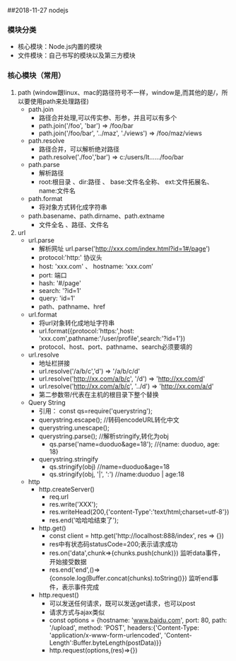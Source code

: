 ##2018-11-27 nodejs

### 模块分类

- 核心模块：Node.js内置的模块
- 文件模块：自己书写的模块以及第三方模块

### 核心模块（常用）

1. path (window跟linux、mac的路径符号不一样，window是\,而其他的是/，所以要使用path来处理路径)
   - path.join
     - 路径合并处理,可以传实参、形参，并且可以有多个
     - path.join('/foo', 'bar')   => /foo/bar
     - path.join('/foo/bar', '../maz', './views')  => /foo/maz/views  
   - path.resolve
     - 路径合并，可以解析绝对路径
     - path.resolve('./foo','bar') => c:/users/It....../foo/bar
   - path.parse  
     - 解析路径
     - root:根目录   、dir:路径 、 base:文件名全称、 ext:文件拓展名、 name:文件名
   - path.format
     - 将对象方式转化成字符串
   - path.basename、path.dirname、path.extname
     - 文件全名 、路径、文件名
2. url
   - url.parse
     - 解析网址 url.parse('http://xxx.com/index.html?id=1#/page')
     - protocol:'http:'  协议头
     - host: 'xxx.com' 、 hostname: ‘xxx.com’
     - port: 端口
     - hash: '#/page'
     - search: '?id=1'
     - query: 'id=1'
     - path、pathname、href
   - url.format
     - 将url对象转化成地址字符串
     - url.format({protocol:'https:',host: 'xxx.com',pathname:'/user/profile',search:'?id=1'}) 
     - protocol、host、port、pathname、search必须要填的
   - url.resolve
     - 地址栏拼接
     - url.resolve('/a/b/c','d')   => '/a/b/c/d'  
     - url.resolve('http://xx.com/a/b/c', '/d') => 'http://xx.com/d'
     - url.resolve('http://xx.com/a/b/c', '../d') => 'http://xx.com/a/d'
     - 第二参数带/代表在主机的根目录下整个替换
   - Query String
     - 引用： const qs=require('querystring');
     - querystring.escape();   //转码encodeURL转化中文
     - querystring.unescape();
     - querystring.parse();    //解析stringify,转化为obj
       - qs.parse('name=duoduo&age=18');   //{name: duoduo, age: 18}
     - querystring.stringify
       - qs.stringify(obj)   //name=duoduo&age=18
       - qs.stringify(obj, '|', ':')       //name:duoduo | age:18
   - http
     - http.createServer()
       - req.url
       - res.write('XXX');
       - res.writeHead(200,{'content-Type':'text/html;charset=utf-8'})
       - res.end('哈哈哈结束了');
     - http.get()
       - const client = http.get('http://localhost:888/index', res => {})
       - res中有状态码statusCode=200;表示请求成功
       - res.on('data',chunk=>{chunks.push(chunk)})  监听data事件，开始接受数据
       - res.end('end',()=>{console.log(Buffer.concat(chunks).toString()})  监听end事件，表示事件完成  
     - http.request()
       - 可以发送任何请求，既可以发送get请求，也可以post
       - 请求方式与ajax类似
       - const options = {hostname: 'www.baidu.com', port: 80, path: '/upload', method: 'POST', headers:{'Content-Type: 'application/x-www-form-urlencoded', 'Content-Length':Buffer.byteLength(postData)}}
       - http.request(options,(res)=>{})


